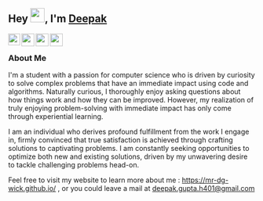 ## Hey <img src="https://github.com/TheDudeThatCode/TheDudeThatCode/blob/master/Assets/Hi.gif" width="29px">, I'm [Deepak](https://www.linkedin.com/in/mrdgwick/) 

<a href="https://www.linkedin.com/in/mrdgwick/">
  <img align="left" width="24px" src="https://cdn.jsdelivr.net/npm/simple-icons@v3/icons/linkedin.svg"  />
</a>
<a href="https://twitter.com/Mr_dg_wick">
  <img align="left" width="26px" src="https://cdn.jsdelivr.net/npm/simple-icons@v3/icons/twitter.svg" />
</a>
<a href="mailto:deepak.gupta.h401@gmail.com
">
  <img align="left" width="26px" src="https://cdn.jsdelivr.net/npm/simple-icons@v3/icons/gmail.svg" />
</a>
<!-- <a href="https://www.youtube.com/channel/UCfv8cds8AfIM3UZtAWOz6Gg">
  <img align="left" width="26px" src="https://cdn.jsdelivr.net/npm/simple-icons@v3/icons/youtube.svg" />
</a> -->
<a href="https://dev.to/mrdgwick">
  <img align="left" width="26px" src="https://cdn.jsdelivr.net/npm/simple-icons@v3/icons/medium.svg" />
</a>

<br />

### About Me

I'm a student with a passion for computer science who is driven by curiosity to solve complex problems that have an immediate impact using code and algorithms. Naturally curious, I thoroughly enjoy asking questions about how things work and how they can be improved. However, my realization of truly enjoying problem-solving with immediate impact has only come through experiential learning. 

I am an individual who derives profound fulfillment from the work I engage in, firmly convinced that true satisfaction is achieved through crafting solutions to captivating problems. I am constantly seeking opportunities to optimize both new and existing solutions, driven by my unwavering desire to tackle challenging problems head-on.

Feel free to visit my website to learn more about me : https://mr-dg-wick.github.io/ , or you could leave a mail at deepak.gupta.h401@gmail.com
